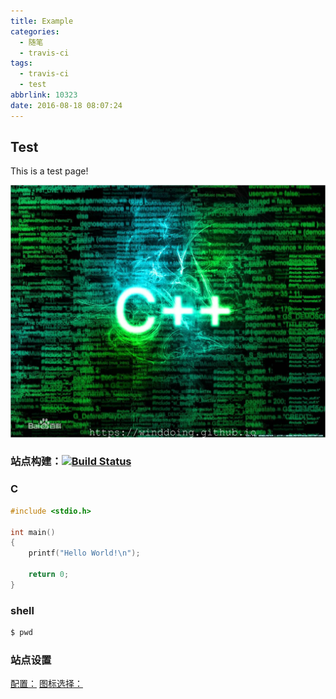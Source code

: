 ```yaml
---
title: Example
categories:
  - 随笔
  - travis-ci
tags:
  - travis-ci
  - test
abbrlink: 10323
date: 2016-08-18 08:07:24
---
```



## Test

This is a test page!

<!--more-->

![test](/images/code_c++.jpg)


### 站点构建：[![Build Status](https://travis-ci.org/Winddoing/Winddoing.github.io.svg?branch=web_source)](https://travis-ci.org/Winddoing/Winddoing.github.io)

### C

```C
#include <stdio.h>

int main()
{
	printf("Hello World!\n");

	return 0;
}
```

### shell

``` bash
$ pwd
```

### 站点设置

[配置：](http://theme-next.iissnan.com/)
[图标选择：](http://fontawesome.io/icons/)
